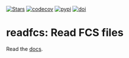 [![Stars](https://img.shields.io/github/stars/laminlabs/readfcs?logo=GitHub&color=yellow)](https://github.com/laminlabs/readfcs)
[![codecov](https://codecov.io/gh/laminlabs/readfcs/branch/main/graph/badge.svg?token=6A5PYRX809)](https://codecov.io/gh/laminlabs/readfcs)
[![pypi](https://img.shields.io/pypi/v/readfcs?color=blue&label=pypi%20package)](https://pypi.org/project/readfcs)
[![doi](https://img.shields.io/badge/doi-10.56528%2Frfcs-lightgrey)](https://doi.org/10.56528/rfcs)

# readfcs: Read FCS files

Read the [docs](https://lamin.ai/docs/readfcs).
